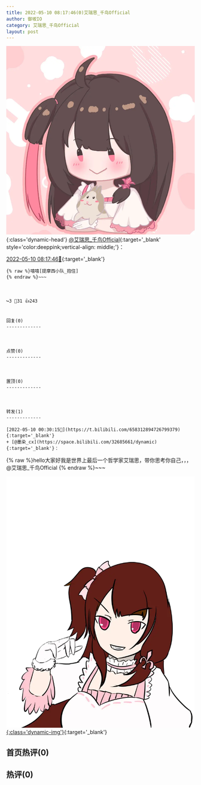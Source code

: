 ```yaml
---
title: 2022-05-10 08:17:46(0)艾瑞思_千鸟Official
author: 御坂IO
category: 艾瑞思_千鸟Official
layout: post
---
```


![img](/images/7e08840c56f251de28bdf766b647bd5fe9a5d50a.jpg){:class='dynamic-head'}
[@艾瑞思_千鸟Official](https://space.bilibili.com/1090010845/dynamic){:target='_blank' style='color:deeppink;vertical-align: middle;'}：

[2022-05-10 08:17:46🔗](https://t.bilibili.com/658433372833447936){:target='_blank'}

~~~
{% raw %}嘻嘻[提摩西小队_抱住]
{% endraw %}~~~



↪️3 💬31 👍243


回复(0)
-------------



点赞(0)
-------------



置顶(0)
-------------



转发(1)
-------------

[2022-05-10 00:30:15🔗](https://t.bilibili.com/658312894726799379){:target='_blank'}
+ [@墨染_cx](https://space.bilibili.com/32685661/dynamic){:target='_blank'}：
~~~
{% raw %}hello大家好我是世界上最后一个哲学家艾瑞思，带你思考你自己，，，@艾瑞思_千鸟Official 
{% endraw %}~~~


[![img](/images/04b4fdd7ee6420370d463eca80da7b725219a0c0.png){:class='dynamic-img'}](/images/04b4fdd7ee6420370d463eca80da7b725219a0c0.png){:target='_blank'}




首页热评(0)
-------------



热评(0)
-------------



